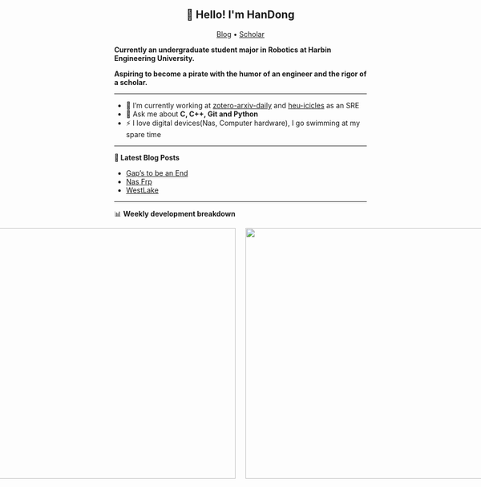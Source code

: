 <h2 align="center">👋 Hello! I'm HanDong</h2>
<p align="center">
  <a href="https://www.handong-joy.xyz">Blog</a> •
  <a href="https://scholar.google.com/citations?user=Stg9K0AAAAAJ">Scholar</a>
</p>


**Currently an undergraduate student major in Robotics at Harbin Engineering University.**

**Aspiring to become a pirate with the humor of an engineer and the rigor of a scholar.**

-------

- 🔭 I’m currently working at [zotero-arxiv-daily](https://github.com/phhandong/zotero-arxiv-daily) and [heu-icicles](https://github.com/phhandong/heu-icicles) as an SRE
- 💬 Ask me about **C, C++, Git and Python**
- ⚡ I love digital devices(Nas, Computer hardware), I go swimming at my spare time

-------

**📝 Latest Blog Posts**

<!-- BLOG-POST-LIST:START -->
- [Gap’s to be an End](http://www.handong-joy.xyz/2024/12/02/gaps-to-be-an-end)
- [Nas Frp](http://www.handong-joy.xyz/2024/09/26/nas-frp-%e8%bd%ac%e5%8f%91-%e5%9f%9f%e5%90%8d%e8%ae%bf%e9%97%ae/)
- [WestLake](http://www.handong-joy.xyz/2024/04/27/westlake-%e6%9d%8f%e8%8a%b1-%e8%bf%99%e5%87%a0%e5%a4%a9/)
<!-- BLOG-POST-LIST:END -->

-------

<!--  language used
[![GitHub Streak](https://streak-stats.demolab.com?user=Han%20Dong)](https://git.io/streak-stats)
<img align="center" src="https://github-readme-stats.vercel.app/api/top-langs/?username=phhandong&theme=transparent&hide_border=true&layout=donut-vertical&langs_count=6" />

<p align="center">
  <a href="https://git.io/streak-stats">
    <img src="https://streak-stats.demolab.com?user=Han%20Dong" alt="GitHub Streak">
  </a>
</p>
-->

📊 **Weekly development breakdown**

<p align="center" style="display: flex; justify-content: center; gap: 20px;">
  <img src="https://github-readme-activity-graph.vercel.app/graph?username=phhandong&theme=github-compact" width="500" />
  <img src="https://github-readme-stats.vercel.app/api?username=phhandong&theme=transparent&show_icons=true&hide_border=true" width="500" />
</p>
